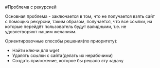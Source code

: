#Проблема с рекурсией

Основная проблема - заключается в том, что не получается взять сайт с помощью рекурсии, таким образом, получается, что все ссылки, на которые перейдёт пользователь будут валидными, т.е. не удовлетворяют нашим желаниям.

Ориентировочные способы решения(по приоритету):
* Найти ключи для wget
* Удалять ссылки с сайта(делать их нерабочими)
* Создать приложение, которое бы решало эту задачу
